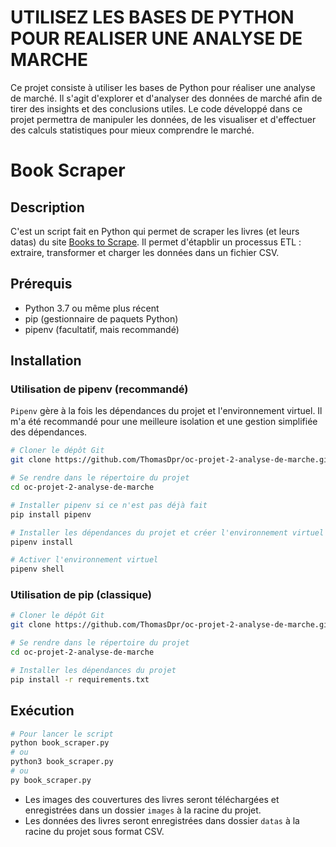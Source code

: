 # UTILISEZ LES BASES DE PYTHON POUR REALISER UNE ANALYSE DE MARCHE

Ce projet consiste à utiliser les bases de Python pour réaliser une analyse de marché. Il s'agit d'explorer et d'analyser des données de marché afin de tirer des insights et des conclusions utiles. Le code développé dans ce projet permettra de manipuler les données, de les visualiser et d'effectuer des calculs statistiques pour mieux comprendre le marché.

# Book Scraper

## Description

C'est un script fait en Python qui permet de scraper les livres (et leurs datas) du site [Books to Scrape](http://books.toscrape.com/).
Il permet d'étapblir un processus ETL : extraire, transformer et charger les données dans un fichier CSV.

## Prérequis

-   Python 3.7 ou même plus récent
-   pip (gestionnaire de paquets Python)
-   pipenv (facultatif, mais recommandé)

## Installation

### Utilisation de pipenv (recommandé)

`Pipenv` gère à la fois les dépendances du projet et l'environnement virtuel. Il m'a été recommandé pour une meilleure isolation et une gestion simplifiée des dépendances.

```bash
# Cloner le dépôt Git
git clone https://github.com/ThomasDpr/oc-projet-2-analyse-de-marche.git

# Se rendre dans le répertoire du projet
cd oc-projet-2-analyse-de-marche

# Installer pipenv si ce n'est pas déjà fait
pip install pipenv

# Installer les dépendances du projet et créer l'environnement virtuel
pipenv install

# Activer l'environnement virtuel
pipenv shell
```

### Utilisation de pip (classique)

```bash
# Cloner le dépôt Git
git clone https://github.com/ThomasDpr/oc-projet-2-analyse-de-marche.git

# Se rendre dans le répertoire du projet
cd oc-projet-2-analyse-de-marche

# Installer les dépendances du projet
pip install -r requirements.txt
```

## Exécution

```bash
# Pour lancer le script
python book_scraper.py
# ou
python3 book_scraper.py
# ou
py book_scraper.py
```

-   Les images des couvertures des livres seront téléchargées et enregistrées dans un dossier `images` à la racine du projet.
-   Les données des livres seront enregistrées dans dossier `datas` à la racine du projet sous format CSV.
